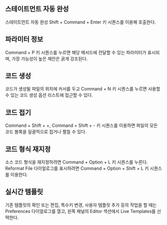 ## 스테이트먼트 자동 완성

스테이트먼트 자동 완성 Shift + Command + Enter 키 시퀀스를 이용해 호출한다.  

## 파라미터 정보

Command + P 키 시퀀스를 누르면 해당 메서드에 전달할 수 있는 파라미터가 표시되며, 가장 가능성이 높은 제안은 굵게 강조된다.

## 코드 생성

코드가 생성될 파일의 위치에 커서를 두고 Command + N 키 시퀀스를 누르면 사용할 수 있는 코드 생성 옵션 리스트에 접근할 수 있다.  

## 코드 접기

Command + Shift + +, Command + Shift + - 키 시퀀스를 이용하면 파일의 모든 코드 블록을 일괄적으로 접거나 펼칠 수 있다.

## 코드 형식 재지정

소스 코드 형식을 재지정하려면 Command + Option + L 키 시퀀스를 누른다.  
Reformat File 다이얼로그를 표시하려면 Command + Option + Shift + L 키 시퀀스를 이용한다.

## 실시간 템플릿

기존 템플릿의 확인 또는 편집, 특수키 변경, 사용자 템플릿 추가 등의 작업을 할 때는 Preferences 다이얼로그를 열고, 왼쪽 패널의 Editor 섹션에서 Live Templates를 선택한다.
